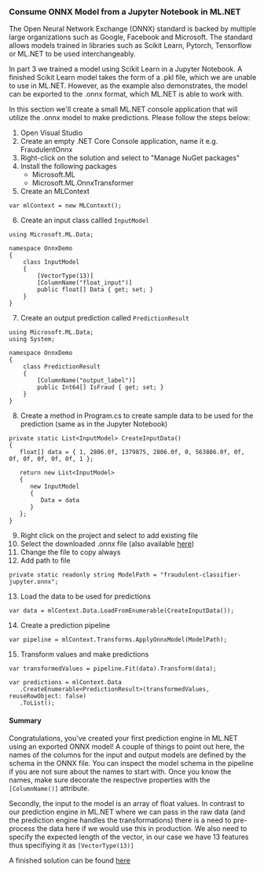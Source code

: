 ### Consume ONNX Model from a Jupyter Notebook in ML.NET
The Open Neural Network Exchange (ONNX) standard is backed by multiple large organizations such as Google, Facebook and Microsoft.
The standard allows models trained in libraries such as Scikit Learn, Pytorch, Tensorflow or ML.NET to be used interchangeably.

In part 3 we trained a model using Scikit Learn in a Jupyter Notebook. A finished Scikit Learn model takes the form of a .pkl file, which we are unable to use in ML.NET. However, as the example also demonstrates, the model can be exported to the .onnx format, which ML.NET is able to work with.

In this section we'll create a small ML.NET console application that will utilize the .onnx model to make predictions.
Please follow the steps below: 

1. Open Visual Studio
2. Create an empty .NET Core Console application, name it e.g. FraudulentOnnx
3. Right-click on the solution and select to "Manage NuGet packages"
4. Install the following packages
   - Microsoft.ML
   - Microsoft.ML.OnnxTransformer
5. Create an MLContext
```   
var mlContext = new MLContext();
```
6. Create an input class callled `InputModel`
```
using Microsoft.ML.Data;

namespace OnnxDemo
{
    class InputModel
    {
        [VectorType(13)]
        [ColumnName("float_input")]
        public float[] Data { get; set; }
    }
}
```
7. Create an output prediction called `PredictionResult`
```
using Microsoft.ML.Data;
using System;

namespace OnnxDemo
{
    class PredictionResult
    {
        [ColumnName("output_label")]
        public Int64[] IsFraud { get; set; }
    }
}
```
8. Create a method in Program.cs to create sample data to be used for the prediction (same as in the Jupyter Notebook)
```
private static List<InputModel> CreateInputData()
{
   float[] data = { 1, 2806.0f, 1379875, 2806.0f, 0, 563886.0f, 0f, 0f, 0f, 0f, 0f, 0f, 1 };

   return new List<InputModel>
   {
      new InputModel
      {
         Data = data
      }
   };
}
```
9. Right click on the project and select to add existing file
10. Select the downloaded .onnx file (also available [here](https://github.com/aslotte/mldotnet-real-time-data-streaming-workshop/blob/master/src/machine-learning/model/fraudulent-classifier-jupyter.onnx))
11. Change the file to copy always
12. Add path to file
```
private static readonly string ModelPath = "fraudulent-classifier-jupyter.onnx";
```
13. Load the data to be used for predictions
```
var data = mlContext.Data.LoadFromEnumerable(CreateInputData());
```
14. Create a prediction pipeline
```
var pipeline = mlContext.Transforms.ApplyOnnxModel(ModelPath);
```
15. Transform values and make predictions
```
var transformedValues = pipeline.Fit(data).Transform(data);

var predictions = mlContext.Data
   .CreateEnumerable<PredictionResult>(transformedValues, reuseRowObject: false)
   .ToList();
```

#### Summary
Congratulations, you've created your first prediction engine in ML.NET using an exported ONNX model!
A couple of things to point out here, the names of the columns for the input and output models are defined by the schema in the ONNX file. You can inspect the model schema in the pipeline if you are not sure about the names to start with. Once you know the names, make sure decorate the respective properties with the `[ColumnName()]` attribute.

Secondly, the input to the model is an array of float values. In contrast to our prediction engine in ML.NET where we can pass in the raw data (and the prediction engine handles the transformations) there is a need to pre-process the data here if we would use this in production. We also need to specify the expected length of the vector, in our case we have 13 features thus specifiying it as `[VectorType(13)]`

A finished solution can be found [here](https://github.com/aslotte/mldotnet-real-time-data-streaming-workshop/tree/master/src/machine-learning/FraudPredictorOnnx)

